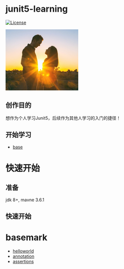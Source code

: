junit5-learning
=====================================
[![License](http://img.shields.io/:license-apache-brightgreen.svg)](http://www.apache.org/licenses/LICENSE-2.0.html)

![junit5-learning](https://github.com/inpcs2007/junit5-learning/blob/master/doc/logo.png)

## 创作目的

想作为个人学习Junit5，后续作为其他人学习的入门的捷径！


## 开始学习

- [base](#basemark)

# 快速开始

## 准备

jdk 8+, mavne 3.6.1

## 快速开始

# basemark
- [helloworld](https://github.com/inpcs2007/junit5-learning/doc/base/helloworld.md)
- [annotation](https://github.com/inpcs2007/junit5-learning/doc/base/annotation.md)
- [assertions](https://github.com/inpcs2007/junit5-learning/doc/base/assertions.md)


